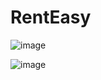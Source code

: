 # RentEasy

![image](https://github.com/user-attachments/assets/b9f8f7fd-4db0-4ac1-9131-4a81e223e3d6)

![image](https://github.com/user-attachments/assets/7f7e350c-21d5-4771-8bce-3b76dc69ad4d)
